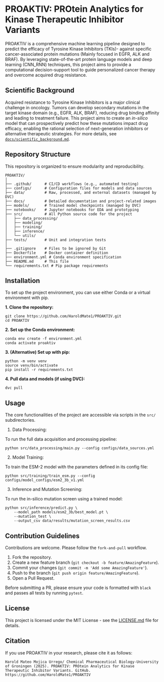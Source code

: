 # PROAKTIV: PROtein Analytics for Kinase Therapeutic Inhibitor Variants

PROAKTIV is a comprehensive machine learning pipeline designed to predict the efficacy of Tyrosine Kinase Inhibitors (TKIs)- against specific cancer-associated protein mutations (Mainly focused in EGFR, ALK and BRAF). By leveraging state-of-the-art protein language models and deep learning (CNN_RNN) techniques, this project aims to provide a computational decision-support tool to guide personalized cancer therapy and overcome acquired drug resistance.

## Scientific Background

Acquired resistance to Tyrosine Kinase Inhibitors is a major clinical challenge in oncology. Tumors can develop secondary mutations in the target kinase domain (e.g., EGFR, ALK, BRAF), reducing drug binding affinity and leading to treatment failure. This project aims to create an *in-silico* model that can prospectively predict how these mutations impact drug efficacy, enabling the rational selection of next-generation inhibitors or alternative therapeutic strategies. For more details, see [`docs/scientific_background.md`](https://gemini.google.com/app/docs/scientific_background.md "null").

## Repository Structure

This repository is organized to ensure modularity and reproducibility.

```
PROAKTIV/
│
├── .github/      # CI/CD workflows (e.g., automated testing)
├── configs/      # Configuration files for models and data sources
├── data/         # Raw, processed, and external datasets (managed by DVC)
├── docs/         # Detailed documentation and project-related images
├── models/       # Trained model checkpoints (managed by DVC)
├── notebooks/    # Jupyter notebooks for EDA and prototyping
├── src/          # All Python source code for the project
│   ├── data_processing/
│   ├── modeling/
│   ├── training/
│   ├── inference/
│   └── utils/
├── tests/        # Unit and integration tests
│
├── .gitignore    # Files to be ignored by Git
├── Dockerfile    # Docker container definition
├── environment.yml # Conda environment specification
├── README.md     # This file
└── requirements.txt # Pip package requirements

```

## Installation

To set up the project environment, you can use either Conda or a virtual environment with pip.

**1. Clone the repository:**

```
git clone https://github.com/HaroldMate1/PROAKTIV.git
cd PROAKTIV

```

**2. Set up the Conda environment:**

```
conda env create -f environment.yml
conda activate proaktiv

```

**3. (Alternative) Set up with pip:**

```
python -m venv venv
source venv/bin/activate
pip install -r requirements.txt

```

**4. Pull data and models (if using DVC):**

```
dvc pull

```

## Usage

The core functionalities of the project are accessible via scripts in the `src/` subdirectories.

1. Data Processing:

To run the full data acquisition and processing pipeline:

```
python src/data_processing/main.py --config configs/data_sources.yml

```

2. Model Training:

To train the ESM-2 model with the parameters defined in its config file:

```
python src/training/train_esm.py --config configs/model_configs/esm2_3b_v1.yml

```

3. Inference and Mutation Screening:

To run the in-silico mutation screen using a trained model:

```
python src/inference/predict.py \
    --model_path models/esm2_3b/best_model.pt \
    --mutation_test \
    --output_csv data/results/mutation_screen_results.csv

```

## Contribution Guidelines

Contributions are welcome. Please follow the `fork-and-pull` workflow.

1. Fork the repository.
2. Create a new feature branch (`git checkout -b feature/AmazingFeature`).
3. Commit your changes (`git commit -m 'Add some AmazingFeature'`).
4. Push to the branch (`git push origin feature/AmazingFeature`).
5. Open a Pull Request.

Before submitting a PR, please ensure your code is formatted with `black` and passes all tests by running `pytest`.

## License

This project is licensed under the MIT License - see the [LICENSE.md](https://gemini.google.com/app/LICENSE.md "null") file for details.

## Citation

If you use PROAKTIV in your research, please cite it as follows:

```
Harold Mateo Mojica Urrego/ Chemical Pharmaceutical Biology-University of Groningen (2025). PROAKTIV: PROtein Analytics for Kinase Therapeutic Inhibitor Variants. GitHub. https://github.com/HaroldMate1/PROAKTIV

```
